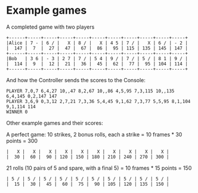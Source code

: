 # Example games

A completed game with two players

```
+------+-----+-----+-----+-----+-----+-----+-----+-----+-----+-----+
|Alice | 7 - | 6 / |   X | 8 / |   X | 4 5 | 7 / |   X | 6 / | - 2 |
|  147 |  7  |  27 |  47 |  67 |  86 |  95 | 115 | 135 | 145 | 147 |
+------+-----+-----+-----+-----+-----+-----+-----+-----+-----+-----+
|Bob   | 3 6 | - 3 | 2 7 | 7 / | 5 4 | 9 / | 7 / | 5 / | 8 1 | 9 / |
|  114 |  9  |  12 |  21 |  36 |  45 |  62 |  77 |  95 | 104 | 114 |
+------+-----+-----+-----+-----+-----+-----+-----+-----+-----+-----+
```

And how the Controller sends the scores to the Console:

```
PLAYER 7,0,7 6,4,27 10,,47 8,2,67 10,,86 4,5,95 7,3,115 10,,135 6,4,145 0,2,147 147
PLAYER 3,6,9 0,3,12 2,7,21 7,3,36 5,4,45 9,1,62 7,3,77 5,5,95 8,1,104 9,1,114 114
WINNER 0
```

Other example games and their scores:

A perfect game: 10 strikes, 2 bonus rolls, each a strike = 10 frames * 30 points = 300

```
|   X |   X |   X |   X |   X |   X |   X |   X |   X |   X |
|  30 |  60 |  90 | 120 | 150 | 180 | 210 | 240 | 270 | 300 |
```

21 rolls (10 pairs of 5 and spare, with a final 5) = 10 frames * 15 points = 150

```
| 5 / | 5 / | 5 / | 5 / | 5 / | 5 / | 5 / | 5 / | 5 / | 5 / |
|  15 |  30 |  45 |  60 |  75 |  90 | 105 | 120 | 135 | 150 |
```
